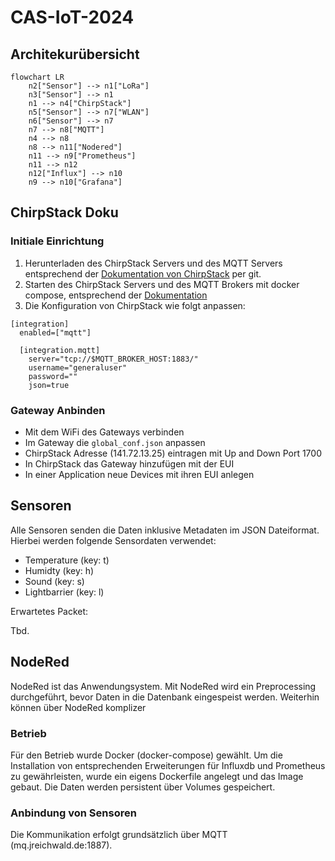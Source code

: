 # CAS-IoT-2024

## Architekurübersicht
```mermaid 
flowchart LR
    n2["Sensor"] --> n1["LoRa"]
    n3["Sensor"] --> n1
    n1 --> n4["ChirpStack"]
    n5["Sensor"] --> n7["WLAN"]
    n6["Sensor"] --> n7
    n7 --> n8["MQTT"]
    n4 --> n8
    n8 --> n11["Nodered"]
    n11 --> n9["Prometheus"]
    n11 --> n12
    n12["Influx"] --> n10
    n9 --> n10["Grafana"]
```

## ChirpStack Doku

### Initiale Einrichtung
1. Herunterladen des ChirpStack Servers und des MQTT Servers entsprechend der [Dokumentation von ChirpStack](https://www.chirpstack.io/docs/getting-started/docker.html) per git.
2. Starten des ChirpStack Servers und des MQTT Brokers mit docker compose, entsprechend der [Dokumentation](https://github.com/chirpstack/chirpstack-docker)
3. Die Konfiguration von ChirpStack wie folgt anpassen:
```
[integration]
  enabled=["mqtt"]

  [integration.mqtt]
    server="tcp://$MQTT_BROKER_HOST:1883/"
    username="generaluser"
    password=""
    json=true
```

### Gateway Anbinden 
* Mit dem WiFi des Gateways verbinden 
* Im Gateway die `global_conf.json` anpassen 
* ChirpStack Adresse (141.72.13.25) eintragen mit Up and Down Port 1700 
* In ChirpStack das Gateway hinzufügen mit der EUI
* In einer Application neue Devices mit ihren EUI anlegen 

## Sensoren
Alle Sensoren senden die Daten inklusive Metadaten im JSON Dateiformat. Hierbei werden folgende Sensordaten verwendet:
* Temperature   (key: t)
* Humidty       (key: h)
* Sound	        (key: s)
* Lightbarrier  (key: l)

Erwartetes Packet:

Tbd.

## NodeRed
NodeRed ist das Anwendungsystem. Mit NodeRed wird ein Preprocessing durchgeführt, bevor Daten in die Datenbank eingespeist werden.
Weiterhin können über NodeRed komplizer
### Betrieb
Für den Betrieb wurde Docker (docker-compose) gewählt. Um die Installation von entsprechenden Erweiterungen für Influxdb und Prometheus zu gewährleisten, wurde ein eigens Dockerfile angelegt und das Image gebaut.
Die Daten werden persistent über Volumes gespeichert.

### Anbindung von Sensoren
Die Kommunikation erfolgt grundsätzlich über MQTT (mq.jreichwald.de:1887). 
 
